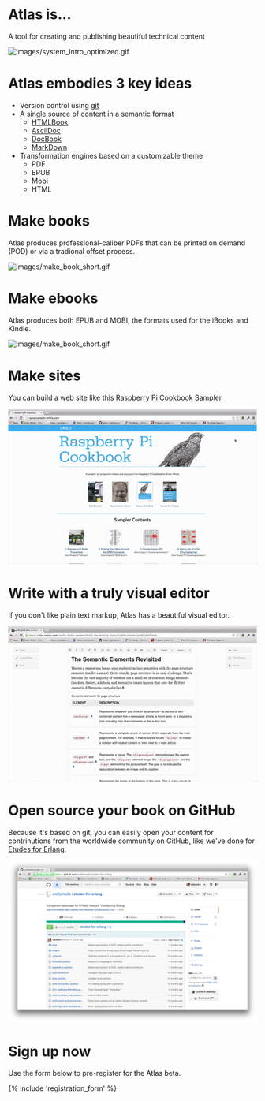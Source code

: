 # Atlas is...

A tool for creating and publishing beautiful technical content

![images/system_intro_optimized.gif](images/system_intro.gif)

# Atlas embodies 3 key ideas
* Version control using [git](http://git-scm.com/)
* A single source of content in a semantic format
  * [HTMLBook](https://github.com/oreillymedia/htmlbook)
  * [AsciiDoc](http://www.methods.co.nz/asciidoc/)
  * [DocBook](http://www.docbook.org/)
  * [MarkDown](http://daringfireball.net/projects/markdown/)
* Transformation engines based on a customizable theme
  * PDF
  * EPUB 
  * Mobi
  * HTML

# Make books

Atlas produces professional-caliber PDFs that can be printed on demand (POD) or via a tradional offset process.

![images/make_book_short.gif](images/make_book_short.gif)

# Make ebooks

Atlas produces both EPUB and MOBI, the formats used for the iBooks and Kindle.

![images/make_book_short.gif](images/make_ebook_short.gif)

# Make sites

You can build a web site like this [Raspberry Pi Cookbook Sampler](http://razzpisampler.oreilly.com/)

![images/make_site.gif](images/make_site.gif)

# Write with a truly visual editor

If you don't like plain text markup, Atlas has a beautiful visual editor.

![images/visual_editor.gif](images/visual_editor.gif)

# Open source your book on GitHub

Because it's based on git, you can easily open your content for contrinutions from the worldwide community on GitHub, like we've done for [Etudes for Erlang](https://github.com/oreillymedia/etudes-for-erlang).

![images/etudes_for_erlang_github.png](images/etudes_for_erlang_github.png)

# Sign up now

Use the form below to pre-register for the Atlas beta.

{% include 'registration_form' %}


